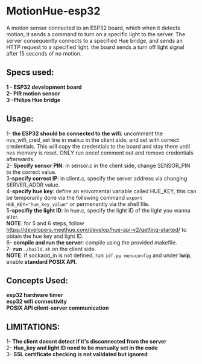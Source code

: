 # MotionHue-esp32
A motion sensor connected to an ESP32 board, which when it detects motion, it sends a command to turn on a specific light to the server. The server consequently connects to a specified Hue bridge, and sends an HTTP request to a specified light. the board sends a turn off light signal after 15 seconds of no motion.

## Specs used:
**1 - ESP32 development board**<br>
**2- PIR motion sensor**<br>
**3 -Philips Hue bridge**

## Usage:

1- **the ESP32 should be connected to the wifi**: uncomment the nvs_wifi_cred_set line in main.c in the client side, and set with correct credentials. This will copy the credentials to the board and stay there until nvs memory is reset. ONLY run once! comment out and remove credentials afterwards.<br>
2- **Specify sensor PIN**: in sensor.c in the client side, change SENSOR_PIN to the correct value.<br>
3-**specify correct IP**: in client.c, specify the server address via changing SERVER_ADDR value.<br>
4-**specify hue key**: define an enivomental variable called HUE_KEY, this can be temporarily done via the following command `export HUE_KEY="hue_key_value"` or permenantly via the shell file. <br>
5-**specifiy the light ID**: in hue.c, specify the light ID of the light you wanna alter.<br>
**NOTE**: for 5 and 6 steps, follow https://developers.meethue.com/develop/hue-api-v2/getting-started/ to obtain the hue key and light ID.<br>
6- **compile and run the server**: compile using the provided makefile.<br>
7-  **run** `./build.sh`  on the client side.<br>
**NOTE**: if sockadd_in is not defined, run `idf.py menuconfig` and under **lwip**, enable **standard POSIX API**.

## Concepts Used:
**esp32 hardware timer**<br>
**esp32 wifi connectivity**<br>
**POSIX API cilent-server communication**


## LIMITATIONS:
1- **The client doesnt detect if it's disconnected from the server**<br>
2- **Hue_key and light ID need to be manually set in the code**<br>
3- **SSL certificate checking is not validated but ignored**
